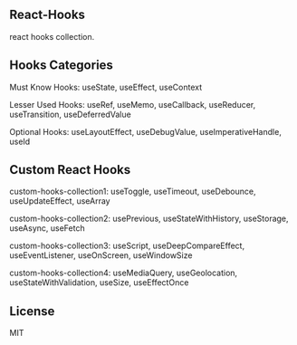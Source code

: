 ## React-Hooks

react hooks collection.


## Hooks Categories

Must Know Hooks: useState, useEffect, useContext

Lesser Used Hooks: useRef, useMemo, useCallback, useReducer, useTransition, useDeferredValue

Optional Hooks: useLayoutEffect, useDebugValue, useImperativeHandle, useId


## Custom React Hooks

custom-hooks-collection1: useToggle, useTimeout, useDebounce, useUpdateEffect, useArray

custom-hooks-collection2: usePrevious, useStateWithHistory, useStorage, useAsync, useFetch

custom-hooks-collection3: useScript, useDeepCompareEffect, useEventListener, useOnScreen, useWindowSize

custom-hooks-collection4: useMediaQuery, useGeolocation, useStateWithValidation, useSize, useEffectOnce


## License
MIT